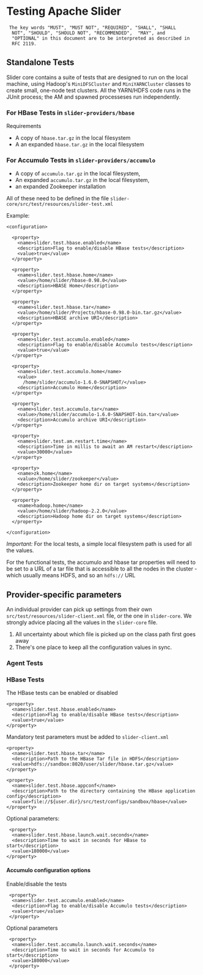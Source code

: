 <!---
   Licensed to the Apache Software Foundation (ASF) under one or more
   contributor license agreements.  See the NOTICE file distributed with
   this work for additional information regarding copyright ownership.
   The ASF licenses this file to You under the Apache License, Version 2.0
   (the "License"); you may not use this file except in compliance with
   the License.  You may obtain a copy of the License at

       http://www.apache.org/licenses/LICENSE-2.0

   Unless required by applicable law or agreed to in writing, software
   distributed under the License is distributed on an "AS IS" BASIS,
   WITHOUT WARRANTIES OR CONDITIONS OF ANY KIND, either express or implied.
   See the License for the specific language governing permissions and
   limitations under the License.
-->

# Testing Apache Slider

     The key words "MUST", "MUST NOT", "REQUIRED", "SHALL", "SHALL
      NOT", "SHOULD", "SHOULD NOT", "RECOMMENDED",  "MAY", and
      "OPTIONAL" in this document are to be interpreted as described in
      RFC 2119.

## Standalone Tests

Slider core contains a suite of tests that are designed to run on the local machine,
using Hadoop's `MiniDFSCluster` and `MiniYARNCluster` classes to create small,
one-node test clusters. All the YARN/HDFS code runs in the JUnit process; the
AM and spawned processeses run independently.



### For HBase Tests in `slider-providers/hbase`

Requirements
* A copy of `hbase.tar.gz` in the local filesystem
* A an expanded `hbase.tar.gz` in the local filesystem


### For Accumulo Tests in `slider-providers/accumulo`
* A copy of `accumulo.tar.gz` in the local filesystem, 
* An expanded `accumulo.tar.gz` in the local filesystem, 
* an expanded Zookeeper installation

All of these need to be defined in the file `slider-core/src/test/resources/slider-test.xml`

Example:
  
    <configuration>
    
      <property>
        <name>slider.test.hbase.enabled</name>
        <description>Flag to enable/disable HBase tests</description>
        <value>true</value>
      </property>
      
      <property>
        <name>slider.test.hbase.home</name>
        <value>/home/slider/hbase-0.98.0</value>
        <description>HBASE Home</description>
      </property>
    
      <property>
        <name>slider.test.hbase.tar</name>
        <value>/home/slider/Projects/hbase-0.98.0-bin.tar.gz</value>
        <description>HBASE archive URI</description>
      </property>
    
      <property>
        <name>slider.test.accumulo.enabled</name>
        <description>Flag to enable/disable Accumulo tests</description>
        <value>true</value>
      </property>
    
      <property>
        <name>slider.test.accumulo.home</name>
        <value>
          /home/slider/accumulo-1.6.0-SNAPSHOT/</value>
        <description>Accumulo Home</description>
      </property>
    
      <property>
        <name>slider.test.accumulo.tar</name>
        <value>/home/slider/accumulo-1.6.0-SNAPSHOT-bin.tar</value>
        <description>Accumulo archive URI</description>
      </property>

      <property>
        <name>slider.test.am.restart.time</name>
        <description>Time in millis to await an AM restart</description>
        <value>30000</value>
      </property>

      <property>
        <name>zk.home</name>
        <value>/home/slider/zookeeper</value>
        <description>Zookeeper home dir on target systems</description>
      </property>
    
      <property>
        <name>hadoop.home</name>
        <value>/home/slider/hadoop-2.2.0</value>
        <description>Hadoop home dir on target systems</description>
      </property>
      
    </configuration>

*Important:* For the local tests, a simple local filesystem path is used for
all the values. 

For the functional tests, the accumulo and hbase tar properties will
need to be set to a URL of a tar file that is accessible to all the
nodes in the cluster -which usually means HDFS, and so an `hdfs://` URL


##  Provider-specific parameters

An individual provider can pick up settings from their own
`src/test/resources/slider-client.xml` file, or the one in `slider-core`.
We strongly advice placing all the values in the `slider-core` file.

1. All uncertainty about which file is picked up on the class path first goes
away
2. There's one place to  keep all the configuration values in sync.

### Agent Tests


### HBase Tests

The HBase tests can be enabled or disabled
    
    <property>
      <name>slider.test.hbase.enabled</name>
      <description>Flag to enable/disable HBase tests</description>
      <value>true</value>
    </property>
        
Mandatory test parameters must be added to `slider-client.xml`

  
    <property>
      <name>slider.test.hbase.tar</name>
      <description>Path to the HBase Tar file in HDFS</description>
      <value>hdfs://sandbox:8020/user/slider/hbase.tar.gz</value>
    </property>
    
    <property>
      <name>slider.test.hbase.appconf</name>
      <description>Path to the directory containing the HBase application config</description>
      <value>file://${user.dir}/src/test/configs/sandbox/hbase</value>
    </property>
    
Optional parameters:  
  
     <property>
      <name>slider.test.hbase.launch.wait.seconds</name>
      <description>Time to wait in seconds for HBase to start</description>
      <value>180000</value>
    </property>  


#### Accumulo configuration options

Enable/disable the tests

     <property>
      <name>slider.test.accumulo.enabled</name>
      <description>Flag to enable/disable Accumulo tests</description>
      <value>true</value>
     </property>
         
         
Optional parameters
         
     <property>
      <name>slider.test.accumulo.launch.wait.seconds</name>
      <description>Time to wait in seconds for Accumulo to start</description>
      <value>180000</value>
     </property>

